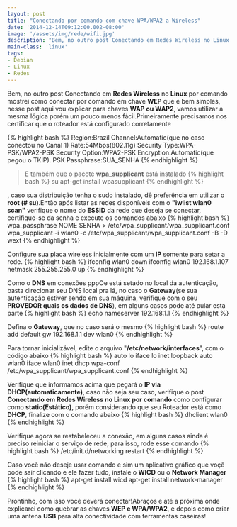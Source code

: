 ```yaml
---
layout: post
title: "Conectando por comando com chave WPA/WPA2 a Wireless"
date: '2014-12-14T09:12:00.002-08:00'
image: '/assets/img/rede/wifi.jpg'
description: "Bem, no outro post Conectando em Redes Wireless no Linux por comando mostrei como conectar por comando em chave WEP que é bem simples, nesse post aqui vou explicar para chaves WAP ou WAP2."
main-class: 'linux'
tags:
- Debian
- Linux
- Redes
---
```


Bem, no outro post Conectando em __Redes Wireless__ no __Linux__ por comando mostrei como conectar por comando em chave __WEP__ que é bem simples, nesse post aqui vou explicar para chaves __WAP ou WAP2__, vamos utilizar a mesma lógica porém um pouco menos fácil.Primeiramente precisamos nos certificar que o roteador está configurado corretamente

{% highlight bash %}
Region:Brazil
Channel:Automatic(que no caso conectou no Canal 1)
Rate:54Mbps(802.11g)
Security Type:WPA-PSK/WPA2-PSK
Security Option:WPA2-PSK
Encryption:Automatic(que pegou o TKIP).
PSK Passphrase:SUA_SENHA
{% endhighlight %}



> E também que o pacote __wpa_supplicant__ está instalado
{% highlight bash %}
su
apt-get install wpasupplicant
{% endhighlight %}


, caso sua distribuição tenha o sudo instalado, dê preferência em utilizar o __root (# su)__.Então após listar as redes disponíveis com o __"iwlist wlan0 scan"__ verifique o nome do __ESSID__ da rede que deseja se conectar, certifique-se da senha e execute os comandos abaixo
{% highlight bash %}
wpa_passphrase NOME SENHA > /etc/wpa_supplicant/wpa_supplicant.conf
wpa_supplicant -i wlan0 -c /etc/wpa_supplicant/wpa_supplicant.conf -B -D wext
{% endhighlight %}


Configure sua placa wireless inicialmente com um __IP__ somente para setar a rede.
{% highlight bash %}
ifconfig wlan0 down
ifconfig wlan0 192.168.1.107 netmask 255.255.255.0 up
{% endhighlight %}


Como o __DNS__ em conexões pppOe está setado no local da autenticação, basta direcionar seu DNS local pra lá, no caso o __Gateway__(se sua autenticação estiver sendo em sua máquina, verifique com o seu __PROVEDOR quais os dados de DNS__), em alguns casos pode até pular esta parte
{% highlight bash %}
echo nameserver 192.168.1.1
{% endhighlight %}


Defina o __Gateway__, que no caso será o mesmo
{% highlight bash %}
route add default gw 192.168.1.1 dev wlan0
{% endhighlight %}


Para tornar inicializável, edite o arquivo "__/etc/network/interfaces__", com o código abaixo
{% highlight bash %}
auto lo
iface lo inet loopback
auto wlan0
iface wlan0 inet dhcp
wpa-conf /etc/wpa_supplicant/wpa_supplicant.conf
{% endhighlight %}


Verifique que informamos acima que pegará o __IP via DHCP(automaticamente)__, caso não seja seu caso, verifique o post __Conectando em Redes Wireless no Linux por comando__ como configurar como __static(Estático)__, porém considerando que seu Roteador está como __DHCP__, finalize com o comando abaixo
{% highlight bash %}
dhclient wlan0
{% endhighlight %}


Verifique agora se restabeleceu a conexão, em alguns casos ainda é preciso reiniciar o serviço de rede, para isso, rode esse comando
{% highlight bash %}
/etc/init.d/networking restart
{% endhighlight %}


Caso você não deseje usar comando e sim um aplicativo gráfico que voçê pode sair clicando e ele fazer tudo, instale o __WICD__ ou o __Network Manager__
{% highlight bash %}
apt-get install wicd
apt-get install network-manager
{% endhighlight %}


Prontinho, com isso você deverá conectar!Abraços e até a próxima onde explicarei como quebrar as chaves __WEP e WPA/WPA2__, e depois como criar uma antena __USB__ para alta conectividade com ferramentas caseiras!

<script async src="https://pagead2.googlesyndication.com/pagead/js/adsbygoogle.js"></script>

<!-- Informat -->
<ins class="adsbygoogle"
 style="display:block"
 data-ad-client="ca-pub-2838251107855362"
 data-ad-slot="2327980059"
 data-ad-format="auto"
 data-full-width-responsive="true"></ins>

<script>
(adsbygoogle = window.adsbygoogle || []).push({});
</script>


